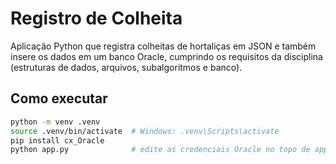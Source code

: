# Registro de Colheita 

Aplicação Python que registra colheitas de hortaliças em JSON e também
insere os dados em um banco Oracle, cumprindo os requisitos da disciplina
(estruturas de dados, arquivos, subalgoritmos e banco).

## Como executar

```bash
python -m venv .venv
source .venv/bin/activate  # Windows: .venv\Scripts\activate
pip install cx_Oracle
python app.py              # edite as credenciais Oracle no topo de app.py
